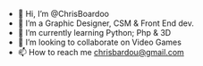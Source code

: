 - 👋 Hi, I’m @ChrisBoardoo
- 👀 I’m a Graphic Designer, CSM & Front End dev.
- 🌱 I’m currently learning Python; Php & 3D
- 💞️ I’m looking to collaborate on Video Games
- 📫 How to reach me chrisbardou@gmail.com

<!---
ChrisBoardoo/ChrisBoardoo is a ✨ special ✨ repository because its `README.md` (this file) appears on your GitHub profile.
You can click the Preview link to take a look at your changes.
--->
